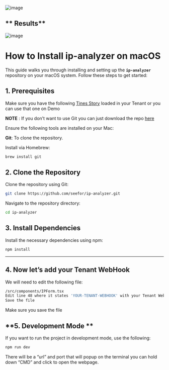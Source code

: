 ![image](https://github.com/user-attachments/assets/87bcaabb-661d-4495-bf65-f54beeed4df9)

## ** Results**

![image](https://github.com/user-attachments/assets/5ed971a9-e561-4625-a572-bac6d2314128)

# How to Install ip-analyzer on macOS

This guide walks you through installing and setting up the **`ip-analyzer`** repository on your macOS system. Follow these steps to get started:

## **1. Prerequisites**

Make sure you have the following [Tines Story](https://www.tines.com/library/stories/87626/?name=analyze-an-ip-in-many-services-at-once&redirected-from=%2Flibrary%2Fstories%2F%3Fs%3Danalyze+ip) loaded in your Tenant or you can use that one on Demo

**NOTE** : If you don’t want to use Git you can just download the repo [here](https://github.com/seefor/ip-analyzer/archive/refs/heads/main.zip) 

Ensure the following tools are installed on your Mac:

**Git**: To clone the repository.

Install via Homebrew:

```bash
brew install git
```

## **2. Clone the Repository**

Clone the repository using Git:

```bash
git clone https://github.com/seefor/ip-analyzer.git
```

Navigate to the repository directory:

```bash
cd ip-analyzer
```

## **3. Install Dependencies**

Install the necessary dependencies using npm:

```bash
npm install
```

---

## **4. Now let’s add your Tenant WebHook**

We will need to edit the following file:

```bash
/src/components/IPForm.tsx
Edit line 48 where it states 'YOUR-TENANT-WEBHOOK' with your Tenant WebHook
Save the file
```

Make sure you save the file

## **5. Development Mode **

If you want to run the project in development mode, use the following:

```bash
npm run dev
```

There will be a “url” and port that will popup on the terminal you can hold down “CMD” and click to open the webpage.
